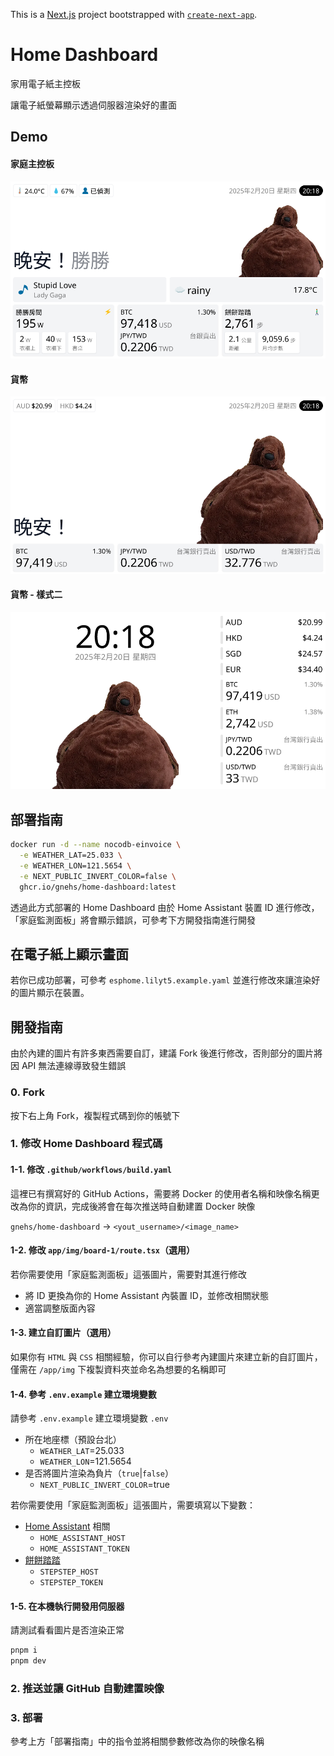 This is a [Next.js](https://nextjs.org) project bootstrapped with [`create-next-app`](https://nextjs.org/docs/app/api-reference/cli/create-next-app).

# Home Dashboard

家用電子紙主控板

讓電子紙螢幕顯示透過伺服器渲染好的畫面

## Demo

#### 家庭主控板

![](/public/board-1.png)

#### 貨幣

![](/public/currency.png)

#### 貨幣 - 樣式二

![](/public/currency-2.png)

## 部署指南

```bash
docker run -d --name nocodb-einvoice \
  -e WEATHER_LAT=25.033 \
  -e WEATHER_LON=121.5654 \
  -e NEXT_PUBLIC_INVERT_COLOR=false \
  ghcr.io/gnehs/home-dashboard:latest
```

透過此方式部署的 Home Dashboard 由於 Home Assistant 裝置 ID 進行修改，「家庭監測面板」將會顯示錯誤，可參考下方開發指南進行開發

## 在電子紙上顯示畫面

若你已成功部署，可參考 `esphome.lilyt5.example.yaml` 並進行修改來讓渲染好的圖片顯示在裝置。

## 開發指南

由於內建的圖片有許多東西需要自訂，建議 Fork 後進行修改，否則部分的圖片將因 API 無法連線導致發生錯誤

### 0. Fork

按下右上角 Fork，複製程式碼到你的帳號下

### 1. 修改 Home Dashboard 程式碼

#### 1-1. 修改 `.github/workflows/build.yaml`

這裡已有撰寫好的 GitHub Actions，需要將 Docker 的使用者名稱和映像名稱更改為你的資訊，完成後將會在每次推送時自動建置 Docker 映像

`gnehs/home-dashboard` -> `<yout_username>/<image_name>`

#### 1-2. 修改 `app/img/board-1/route.tsx`（選用）

若你需要使用「家庭監測面板」這張圖片，需要對其進行修改

- 將 ID 更換為你的 Home Assistant 內裝置 ID，並修改相關狀態
- 適當調整版面內容

#### 1-3. 建立自訂圖片（選用）

如果你有 `HTML` 與 `CSS` 相關經驗，你可以自行參考內建圖片來建立新的自訂圖片，僅需在 `/app/img` 下複製資料夾並命名為想要的名稱即可

#### 1-4. 參考 `.env.example` 建立環境變數

請參考 `.env.example` 建立環境變數 `.env`

- 所在地座標（預設台北）
  - `WEATHER_LAT`=25.033
  - `WEATHER_LON`=121.5654
- 是否將圖片渲染為負片（`true`|`false`）
  - `NEXT_PUBLIC_INVERT_COLOR`=true

若你需要使用「家庭監測面板」這張圖片，需要填寫以下變數：

- [Home Assistant](https://www.home-assistant.io/) 相關
  - `HOME_ASSISTANT_HOST`
  - `HOME_ASSISTANT_TOKEN`
- [餅餅踏踏](https://github.com/gnehs/StepStep)
  - `STEPSTEP_HOST`
  - `STEPSTEP_TOKEN`

#### 1-5. 在本機執行開發用伺服器

請測試看看圖片是否渲染正常

```bash
pnpm i
pnpm dev
```

### 2. 推送並讓 GitHub 自動建置映像

### 3. 部署

參考上方「部署指南」中的指令並將相關參數修改為你的映像名稱
